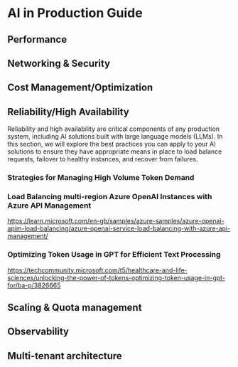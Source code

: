 # AI in Production Guide

## Performance 
## Networking & Security
## Cost Management/Optimization
## Reliability/High Availability

Reliability and high availability are critical components of any production system, including AI solutions built with large language models (LLMs). In this section, we will explore the best practices you can apply to your AI solutions to ensure they have appropriate means in place to load balance requests, failover to healthy instances, and recover from failures.

### Strategies for Managing High Volume Token Demand

<link-to-new-content>

### Load Balancing multi-region Azure OpenAI Instances with Azure API Management

<https://learn.microsoft.com/en-gb/samples/azure-samples/azure-openai-apim-load-balancing/azure-openai-service-load-balancing-with-azure-api-management/>

### Optimizing Token Usage in GPT for Efficient Text Processing

<https://techcommunity.microsoft.com/t5/healthcare-and-life-sciences/unlocking-the-power-of-tokens-optimizing-token-usage-in-gpt-for/ba-p/3826665>

## Scaling & Quota management
## Observability
## Multi-tenant architecture
